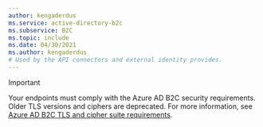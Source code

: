 ```yaml
---
author: kengaderdus
ms.service: active-directory-b2c
ms.subservice: B2C
ms.topic: include
ms.date: 04/30/2021
ms.author: kengaderdus
# Used by the API connectors and external identity provides.
---
```


> [!IMPORTANT]
> Your endpoints must comply with the Azure AD B2C security requirements. Older TLS versions and ciphers are deprecated. For more information, see [Azure AD B2C TLS and cipher suite requirements](../articles/active-directory-b2c/https-cipher-tls-requirements.md). 

